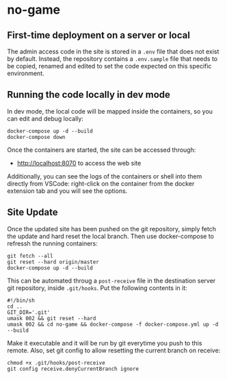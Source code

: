 # no-game

## First-time deployment on a server or local

The admin access code in the site is stored in a `.env` file that does not exist by default. Instead, the repository contains a `.env.sample` file that needs to be copied, renamed and edited to set the code expected on this specific environment.

## Running the code locally in dev mode

In dev mode, the local code will be mapped inside the containers, so you can edit and debug locally:

    docker-compose up -d --build
    docker-compose down

Once the containers are started, the site can be accessed through:

- <http://localhost:8070> to access the web site

Additionally, you can see the logs of the containers or shell into them directly from VSCode: right-click on the container from the docker extension tab and you will see the options.

## Site Update

Once the updated site has been pushed on the git repository, simply fetch the update and hard reset the local branch. Then use docker-compose to refressh the running containers:

    git fetch --all
    git reset --hard origin/master
    docker-compose up -d --build

This can be automated throug a `post-receive` file in the destination server git repository, inside `.git/hooks`. Put the following contents in it:

    #!/bin/sh
    cd ..
    GIT_DIR='.git'
    umask 002 && git reset --hard
    umask 002 && cd no-game && docker-compose -f docker-compose.yml up -d --build

Make it executable and it will be run by git everytime you push to this remote. Also, set git config to allow resetting the current branch on receive:

    chmod +x .git/hooks/post-receive
    git config receive.denyCurrentBranch ignore
